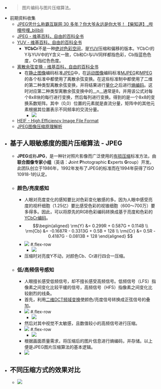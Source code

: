 - > 图片编码与图片压缩算法。
- 前期资料收集
    - [JPEG凭什么称霸互联网 30 多年？你大爷永远是你大爷！【柴知道】_哔哩哔哩_bilibili](https://www.bilibili.com/video/BV1H2421F7sg/)
    - [JPEG - 维基百科，自由的百科全书](https://zh.wikipedia.org/zh-cn/JPEG)
    - [YUV - 维基百科，自由的百科全书](https://zh.wikipedia.org/wiki/YUV)
        - **YCbCr**不是一种[绝对色彩空间](https://zh.wikipedia.org/wiki/%E7%B5%95%E5%B0%8D%E8%89%B2%E5%BD%A9%E7%A9%BA%E9%96%93)，是[YUV](https://zh.wikipedia.org/wiki/YUV)压缩和偏移的版本。YCbCr的Y与YUV中的Y含义一致，Cb和Cr与UV同样都指色彩，Cb指蓝色色度，Cr指红色色度。
    - [离散余弦变换 - 维基百科，自由的百科全书](https://zh.wikipedia.org/wiki/离散余弦变换)
        - 在[静止图像](https://zh.wikipedia.org/w/index.php?title=%E9%9D%99%E6%AD%A2%E5%9B%BE%E5%83%8F&action=edit&redlink=1)编码标准[JPEG](https://zh.wikipedia.org/wiki/JPEG)中，在[运动图像](https://zh.wikipedia.org/w/index.php?title=%E8%BF%90%E5%8A%A8%E5%9B%BE%E5%83%8F&action=edit&redlink=1)编码标准[MJPEG](https://zh.wikipedia.org/wiki/MJPEG)和[MPEG](https://zh.wikipedia.org/wiki/MPEG)的各个标准中都使用了离散余弦变换。在这些标准制中都使用了二维的第二种类型离散余弦变换，并将结果进行[量化](https://zh.wikipedia.org/wiki/%E9%87%8F%E5%8C%96_%28%E4%BF%A1%E5%8F%B7%E5%A4%84%E7%90%86%29)之后进行[熵编码](https://zh.wikipedia.org/wiki/%E7%86%B5%E7%BC%96%E7%A0%81)。这时对应第二种类型离散余弦变换中的__n__通常是8，并用该公式对每个8x8块的每行进行变换，然后每列进行变换。得到的是一个8x8的变换系数矩阵。其中（0,0）位置的元素就是直流分量，矩阵中的其他元素根据其位置表示不同频率的交流分量。
            - ![](https://firebasestorage.googleapis.com/v0/b/firescript-577a2.appspot.com/o/imgs%2Fapp%2FInsightSphere%2FIaHJ0tEtzW.png?alt=media&token=c7f9a139-8cf5-4f1b-95cb-0176ca519fa6)
    - [HEIF - High Efficiency Image File Format](https://nokiatech.github.io/heif/)
    - [JPEG图像压缩原理解析](https://wxjwjj.github.io/2018/05/14/jpeg/)
- ## 基于人眼敏感度的图片压缩算法 - JPEG
    - **JPEG**或称**JPG**，是一种针对照片影像而广泛使用的[有损压缩](https://zh.wikipedia.org/wiki/%E6%9C%89%E6%8D%9F%E6%95%B0%E6%8D%AE%E5%8E%8B%E7%BC%A9)标准方法，由**联合图像专家小组**（英语：**J**oint **P**hotographic **E**xperts **G**roup）开发。此团队创立于1986年，1992年发布了JPEG的标准而在1994年获得了ISO 10918-1的认定。
    - ### 颜色/亮度感知
        - 人眼对亮度变化的感知要比对色彩变化敏感的多。因为人眼中感受亮度的视杆细胞（1.25亿）要比感受色彩的视锥细胞（600～700万）要多得多。因此，可以将原先的RGB色彩编码转换成基于亮度和色彩的[YCbCr编码](((fzGmRBAHB)))。
        - $$\begin{aligned}
          \rm{Y} &= 0.299R + 0.587G + 0.114B \\
          \rm{Cb} &= -0.1687R - 0.3313G + 0.5B + 128 \\
          \rm{Cr} &= 0.5R - 0.4187G - 0.0813B + 128
          \end{aligned}
          $$
        - ![](https://firebasestorage.googleapis.com/v0/b/firescript-577a2.appspot.com/o/imgs%2Fapp%2FInsightSphere%2Fg8FpxTOigd.png?alt=media&token=57933659-2e94-4a52-9138-010c0d1f5160)
          #.flex-row
            - ![](https://firebasestorage.googleapis.com/v0/b/firescript-577a2.appspot.com/o/imgs%2Fapp%2FInsightSphere%2F9zRk0LqPF0.png?alt=media&token=392ea898-bb00-42a3-b975-5e4b0b33cf88)
        - 压缩时对亮度Y不动，对颜色Cb、Cr进行四合一压缩。
    - ### 低/高频信号感知
        - 人眼擅长感受低频信号，却不擅长感受高频信号。低频信号（LFS）指像素之间变化比较平缓的信号，高频信号（HFS）指像素之间变化比较剧烈的线条。
        - 首先，利用[二维DCT频域变换](((WKVXaII4b)))使颜色/亮度信号转换成正弦信号的叠加。
        - ![](https://firebasestorage.googleapis.com/v0/b/firescript-577a2.appspot.com/o/imgs%2Fapp%2FInsightSphere%2F1tI_kPbq0O.png?alt=media&token=4e11e268-c991-4205-ad0f-4e85c339248d)
          #.flex-row
            - ![](https://firebasestorage.googleapis.com/v0/b/firescript-577a2.appspot.com/o/imgs%2Fapp%2FInsightSphere%2F9Cz1TYHO76.png?alt=media&token=ba4116fe-db28-4632-a0b5-7a4f43a53903)
        - 然后对其中视觉不太敏感，且数值较小的高频信号进行压缩。
        - ![](https://firebasestorage.googleapis.com/v0/b/firescript-577a2.appspot.com/o/imgs%2Fapp%2FInsightSphere%2FBHjBfHWbku.png?alt=media&token=e292d52a-d82c-40a9-9cb1-feb11a4d74c1)
          #.flex-row
            - ![](https://firebasestorage.googleapis.com/v0/b/firescript-577a2.appspot.com/o/imgs%2Fapp%2FInsightSphere%2FDhoMLhmkf5.png?alt=media&token=ea5866a0-62b9-475f-bafb-f365032706af)
        - 根据画面质量需求，将压缩后的图片信息进行熵编码，并存储。以上便是JPEG图片压缩算法的基本逻辑。
        - ![](https://firebasestorage.googleapis.com/v0/b/firescript-577a2.appspot.com/o/imgs%2Fapp%2FInsightSphere%2F10p2ZrFbqq.png?alt=media&token=d02e2840-ea62-45e5-bd66-fcf16d9e81e2)
- ## 不同压缩方式的效果对比
    - ![](https://upload.wikimedia.org/wikipedia/commons/4/4f/Comparison_between_JPEG%2C_JPEG_2000%2C_JPEG_XR_and_HEIF.png)

